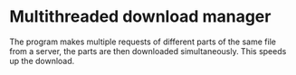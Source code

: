 # Multithreaded download manager

The program makes multiple requests of different parts of the same file from a server,
the parts are then downloaded simultaneously. This speeds up the download.
